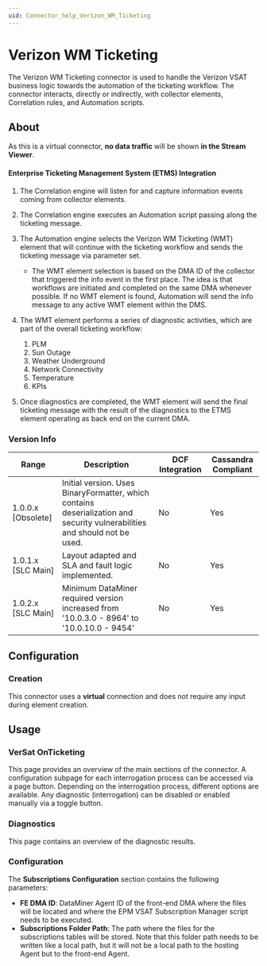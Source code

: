 ```yaml
---
uid: Connector_help_Verizon_WM_Ticketing
---
```


# Verizon WM Ticketing

The Verizon WM Ticketing connector is used to handle the Verizon VSAT business logic towards the automation of the ticketing workflow. The connector interacts, directly or indirectly, with collector elements, Correlation rules, and Automation scripts.

## About

As this is a virtual connector, **no data traffic** will be shown **in the Stream Viewer**.

#### Enterprise Ticketing Management System (ETMS) Integration

1. The Correlation engine will listen for and capture information events coming from collector elements.

1. The Correlation engine executes an Automation script passing along the ticketing message.

1. The Automation engine selects the Verizon WM Ticketing (WMT) element that will continue with the ticketing workflow and sends the ticketing message via parameter set.

   - The WMT element selection is based on the DMA ID of the collector that triggered the info event in the first place. The idea is that workflows are initiated and completed on the same DMA whenever possible. If no WMT element is found, Automation will send the info message to any active WMT element within the DMS.

1. The WMT element performs a series of diagnostic activities, which are part of the overall ticketing workflow:

   1. PLM
   1. Sun Outage
   1. Weather Underground
   1. Network Connectivity
   1. Temperature
   1. KPIs

1. Once diagnostics are completed, the WMT element will send the final ticketing message with the result of the diagnostics to the ETMS element operating as back end on the current DMA.

### Version Info

| Range | Description | DCF Integration | Cassandra Compliant |
|--|--|--|--|
| 1.0.0.x [Obsolete] | Initial version. Uses BinaryFormatter, which contains deserialization and security vulnerabilities and should not be used. | No | Yes |
| 1.0.1.x [SLC Main] | Layout adapted and SLA and fault logic implemented. | No | Yes |
| 1.0.2.x [SLC Main] | Minimum DataMiner required version increased from '10.0.3.0 - 8964' to '10.0.10.0 - 9454' | No | Yes |

## Configuration

### Creation

This connector uses a **virtual** connection and does not require any input during element creation.

## Usage

### VerSat OnTicketing

This page provides an overview of the main sections of the connector. A configuration subpage for each interrogation process can be accessed via a page button. Depending on the interrogation process, different options are available. Any diagnostic (interrogation) can be disabled or enabled manually via a toggle button.

### Diagnostics

This page contains an overview of the diagnostic results.

### Configuration

The **Subscriptions Configuration** section contains the following parameters:

- **FE DMA ID**: DataMiner Agent ID of the front-end DMA where the files will be located and where the EPM VSAT Subscription Manager script needs to be executed.
- **Subscriptions Folder Path**: The path where the files for the subscriptions tables will be stored. Note that this folder path needs to be written like a local path, but it will not be a local path to the hosting Agent but to the front-end Agent.
